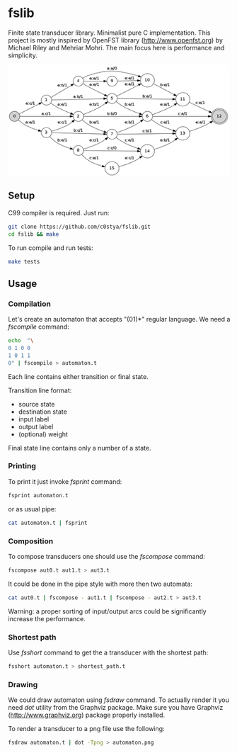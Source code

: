 fslib
=====

Finite state transducer library. Minimalist pure C implementation. This project is mostly inspired by OpenFST library (http://www.openfst.org) by Michael Riley and Mehriar Mohri. The main focus here is performance and simplicity. 

<img src="examples/lev.png" height="250" width="500">

Setup
-----

C99 compiler is required. Just run:

```bash
git clone https://github.com/c0stya/fslib.git
cd fslib && make
```

To run compile and run tests:

```bash
make tests
```

Usage
-----

### Compilation

Let's create an automaton that accepts "(01)\*" regular language. We need a *fscompile* command:

```bash
echo  "\
0 1 0 0
1 0 1 1
0" | fscompile > automaton.t
```

Each line contains either transition or final state.

Transition line format:
* source state
* destination state
* input label
* output label
* (optional) weight

Final state line contains only a number of a state.

### Printing

To print it just invoke *fsprint* command:
```bash
fsprint automaton.t
```
or as usual pipe:
```bash
cat automaton.t | fsprint
```

### Composition

To compose transducers one should use the *fscompose* command:

```bash
fscompose aut0.t aut1.t > aut3.t
```

It could be done in the pipe style with more then two automata:
```bash
cat aut0.t | fscompose - aut1.t | fscompose - aut2.t > aut3.t
```

Warning: a proper sorting of input/output arcs could be significantly increase the performance.

### Shortest path

Use *fsshort* command to get the a transducer with the shortest path:

```bash
fsshort automaton.t > shortest_path.t
```

### Drawing

We could draw automaton using *fsdraw* command. To actually render it you need *dot* utility from the Graphviz package.  Make sure you have Graphviz (http://www.graphviz.org) package properly installed.

To render a transducer to a png file use the following:

```bash
fsdraw automaton.t | dot -Tpng > automaton.png
```

